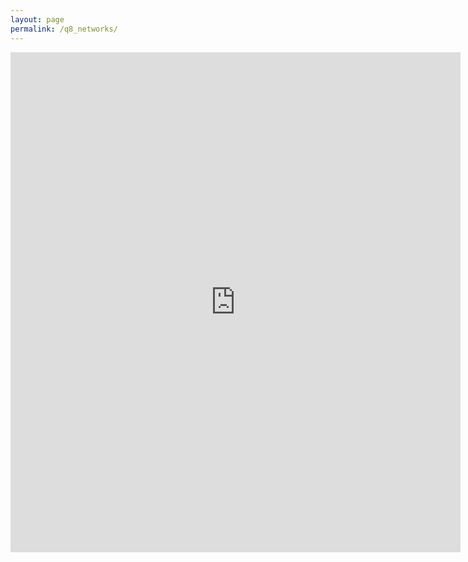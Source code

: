 ```yaml
---
layout: page
permalink: /q8_networks/
---
```

<iframe src="https://docs.google.com/forms/d/e/1FAIpQLScuACOFp5z4pkKT8mqnu0U9nbEzlcx6pd9YzPUhrgWtLrDckw/viewform?embedded=true" width="720" height="800" frameborder="0" marginheight="0" marginwidth="0">Wird geladen...</iframe>

